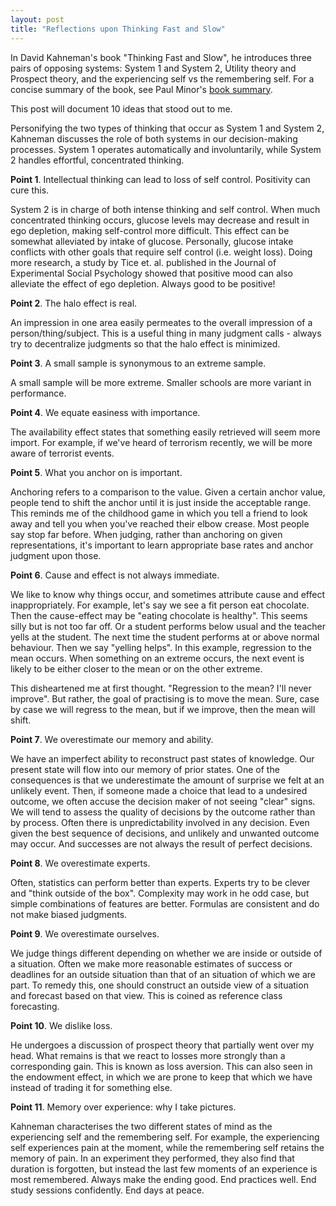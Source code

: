 ```yaml
---
layout: post
title: "Reflections upon Thinking Fast and Slow"
---
```


In David Kahneman's book "Thinking Fast and Slow", he introduces three pairs of opposing systems: System 1 and System 2, Utility theory and Prospect theory, and the experiencing self vs the remembering self. For a concise summary of the book, see Paul Minor's [book summary](https://paulminors.com/thinking-fast-slow-book-summary-pdf/).

This post will document 10 ideas that stood out to me.

Personifying the two types of thinking that occur as System 1 and System 2, Kahneman discusses the role of both systems in our decision-making processes. System 1 operates automatically and involuntarily, while System 2 handles effortful, concentrated thinking.

**Point 1**. Intellectual thinking can lead to loss of self control. Positivity can cure this.

System 2 is in charge of both intense thinking and self control. When much concentrated thinking occurs, glucose levels may decrease and result in ego depletion, making self-control more difficult. This effect can be somewhat alleviated by intake of glucose. Personally, glucose intake conflicts with other goals that require self control (i.e. weight loss). Doing more research, a study by Tice et. al. published in the Journal of Experimental Social Psychology showed that positive mood can also alleviate the effect of ego depletion. Always good to be positive!

**Point 2**. The halo effect is real.

An impression in one area easily permeates to the overall impression of a person/thing/subject. This is a useful thing in many judgment calls - always try to decentralize judgments so that the halo effect is minimized.

**Point 3**. A small sample is synonymous to an extreme sample.

A small sample will be more extreme. Smaller schools are more variant in performance.

**Point 4**. We equate easiness with importance.

The availability effect states that something easily retrieved will seem more import. For example, if we've heard of terrorism recently, we will be more aware of terrorist events.

**Point 5**. What you anchor on is important.

Anchoring refers to a comparison to the value. Given a certain anchor value, people tend to shift the anchor until it is just inside the acceptable range. This reminds me of the childhood game in which you tell a friend to look away and tell you when you've reached their elbow crease. Most people say stop far before. When judging, rather than anchoring on given representations, it's important to learn appropriate base rates and anchor judgment upon those.

**Point 6**. Cause and effect is not always immediate.

We like to know why things occur, and sometimes attribute cause and effect inappropriately. For example, let's say we see a fit person eat chocolate. Then the cause-effect may be "eating chocolate is healthy". This seems silly but is not too far off. Or a student performs below usual and the teacher yells at the student. The next time the student performs at or above normal behaviour. Then we say "yelling helps". In this example, regression to the mean occurs. When something on an extreme occurs, the next event is likely to be either closer to the mean or on the other extreme.

This disheartened me at first thought. "Regression to the mean? I'll never improve". But rather, the goal of practising is to move the mean. Sure, case by case we will regress to the mean, but if we improve, then the mean will shift.

**Point 7**. We overestimate our memory and ability.

We have an imperfect ability to reconstruct past states of knowledge. Our present state will flow into our memory of prior states. 
One of the consequences is that we underestimate the amount of surprise we felt at an unlikely event. Then, if someone made a choice that lead to a undesired outcome, we often accuse the decision maker of not seeing "clear" signs. We will tend to assess the quality of decisions by the outcome rather than by process. Often there is unpredictability involved in any decision. Even given the best sequence of decisions, and unlikely and unwanted outcome may occur. And successes are not always the result of perfect decisions.

**Point 8**. We overestimate experts.

Often, statistics can perform better than experts. Experts try to be clever and "think outside of the box". Complexity may work in he odd case, but simple combinations of features are better. Formulas are consistent and do not make biased judgments.

**Point 9**. We overestimate ourselves.

We judge things different depending on whether we are inside or outside of a situation. Often we make more reasonable estimates of success or deadlines for an outside situation than that of an situation of which we are part. To remedy this, one should construct an outside view of a situation and forecast based on that view. This is coined as reference class forecasting.

**Point 10**. We dislike loss.

He undergoes a discussion of prospect theory that partially went over my head. What remains is that we react to losses more strongly than a corresponding gain. This is known as loss aversion. This can also seen in the endowment effect, in which we are prone to keep that which we have instead of trading it for something else.

**Point 11**. Memory over experience: why I take pictures.

Kahneman characterises the two different states of mind as the experiencing self and the remembering self. For example, the experiencing self experiences pain at the moment, while the remembering self retains the memory of pain. In an experiment they performed, they also find that duration is forgotten, but instead the last few moments of an experience is most remembered. Always make the ending good. End practices well. End study sessions confidently. End days at peace.
